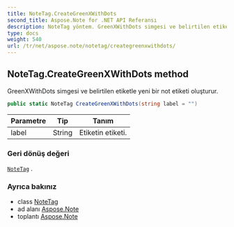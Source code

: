 ```yaml
---
title: NoteTag.CreateGreenXWithDots
second_title: Aspose.Note for .NET API Referansı
description: NoteTag yöntem. GreenXWithDots simgesi ve belirtilen etiketle yeni bir not etiketi oluşturur.
type: docs
weight: 540
url: /tr/net/aspose.note/notetag/creategreenxwithdots/
---
```

## NoteTag.CreateGreenXWithDots method

GreenXWithDots simgesi ve belirtilen etiketle yeni bir not etiketi oluşturur.

```csharp
public static NoteTag CreateGreenXWithDots(string label = "")
```

| Parametre | Tip | Tanım |
| --- | --- | --- |
| label | String | Etiketin etiketi. |

### Geri dönüş değeri

[`NoteTag`](../) .

### Ayrıca bakınız

* class [NoteTag](../)
* ad alanı [Aspose.Note](../../notetag/)
* toplantı [Aspose.Note](../../../)



